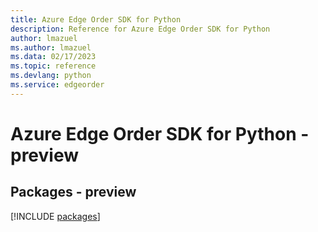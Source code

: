 ```yaml
---
title: Azure Edge Order SDK for Python
description: Reference for Azure Edge Order SDK for Python
author: lmazuel
ms.author: lmazuel
ms.data: 02/17/2023
ms.topic: reference
ms.devlang: python
ms.service: edgeorder
---
```

# Azure Edge Order SDK for Python - preview
## Packages - preview
[!INCLUDE [packages](edge-order-index.md)]